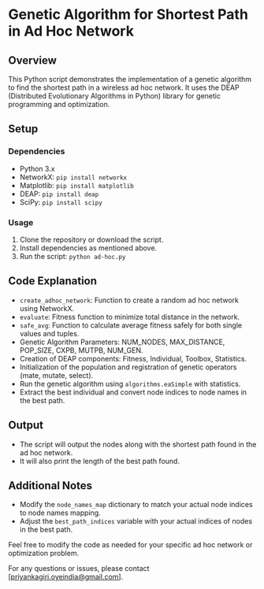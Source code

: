 # Genetic Algorithm for Shortest Path in Ad Hoc Network

## Overview

This Python script demonstrates the implementation of a genetic algorithm to find the shortest path in a wireless ad hoc network. It uses the DEAP (Distributed Evolutionary Algorithms in Python) library for genetic programming and optimization.

## Setup

### Dependencies

- Python 3.x
- NetworkX: `pip install networkx`
- Matplotlib: `pip install matplotlib`
- DEAP: `pip install deap`
- SciPy: `pip install scipy`

### Usage

1. Clone the repository or download the script.
2. Install dependencies as mentioned above.
3. Run the script: `python ad-hoc.py`

## Code Explanation

- `create_adhoc_network`: Function to create a random ad hoc network using NetworkX.
- `evaluate`: Fitness function to minimize total distance in the network.
- `safe_avg`: Function to calculate average fitness safely for both single values and tuples.
- Genetic Algorithm Parameters: NUM_NODES, MAX_DISTANCE, POP_SIZE, CXPB, MUTPB, NUM_GEN.
- Creation of DEAP components: Fitness, Individual, Toolbox, Statistics.
- Initialization of the population and registration of genetic operators (mate, mutate, select).
- Run the genetic algorithm using `algorithms.eaSimple` with statistics.
- Extract the best individual and convert node indices to node names in the best path.

## Output

- The script will output the nodes along with the shortest path found in the ad hoc network.
- It will also print the length of the best path found.

## Additional Notes

- Modify the `node_names_map` dictionary to match your actual node indices to node names mapping.
- Adjust the `best_path_indices` variable with your actual indices of nodes in the best path.

Feel free to modify the code as needed for your specific ad hoc network or optimization problem.

For any questions or issues, please contact [priyankagiri.oyeindia@gmail.com].

